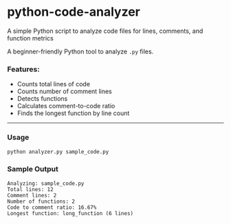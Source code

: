 # python-code-analyzer
A simple Python script to analyze code files for lines, comments, and function metrics

A beginner-friendly Python tool to analyze `.py` files.

### Features:
- Counts total lines of code
- Counts number of comment lines
- Detects functions
- Calculates comment-to-code ratio
- Finds the longest function by line count

---

### Usage

```bash
python analyzer.py sample_code.py
```
### Sample Output 
```
Analyzing: sample_code.py
Total lines: 12
Comment lines: 2
Number of functions: 2
Code to comment ratio: 16.67%
Longest function: long_function (6 lines)
